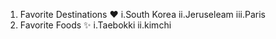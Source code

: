 1. Favorite Destinations :heart:
   i.South Korea
   ii.Jeruseleam
   iii.Paris
2. Favorite Foods :sparkles:
   i.Taebokki
   ii.kimchi

